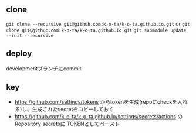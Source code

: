 ## clone
`git clone --recursive git@github.com:k-o-ta/k-o-ta.github.io.git`
or
`git clone git@github.com:k-o-ta/k-o-ta.github.io.git`
`git submodule update --init --recursive`

## deploy
developmentブランチにcommit

## key
* https://github.com/settings/tokens からtokenを生成(repoにcheckを入れる)し、生成されたsecretをコピーしておく
* https://github.com/k-o-ta/k-o-ta.github.io/settings/secrets/actions の Repository secretsに TOKENとしてペースト

